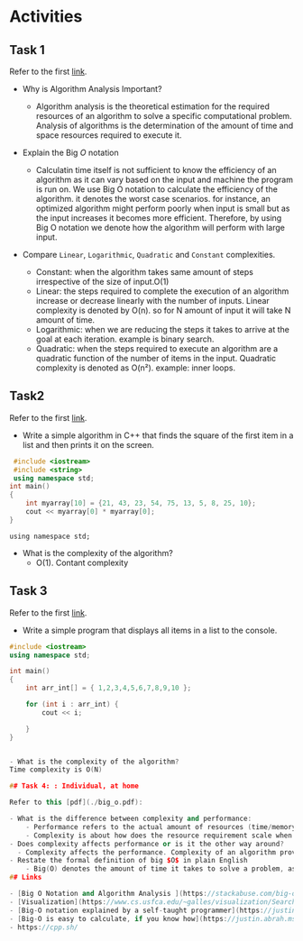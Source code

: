 # Activities

## Task 1

Refer to the first [link](#links).

- Why is Algorithm Analysis Important?
  - Algorithm analysis is the theoretical estimation for the required resources of an algorithm to solve a specific computational problem. Analysis of algorithms is the determination of the amount of time and space resources required to execute it.
  
- Explain the Big $O$ notation
  - Calculatin time itself is not sufficient to know the efficiency of an algorithm as it can vary based on the input and machine the program is run on. We use Big O notation to calculate the efficiency of the algorithm. it denotes the worst case scenarios. for instance, an optimized algorithm might perform poorly when input is small but as the input increases it becomes more efficient. Therefore, by using Big O notation we denote how the algorithm will perform with large input.
- Compare `Linear`, `Logarithmic`, `Quadratic` and `Constant` complexities.
  - Constant: when the algorithm takes same amount of steps irrespective of the size of input.O(1)
  - Linear: the steps required to complete the execution of an algorithm increase or decrease linearly with the number of inputs. Linear complexity is denoted by O(n). so for N amount of input it will take N amount of time. 
  - Logarithmic: when we are reducing the steps it takes to arrive at the goal at each iteration. example is binary search.
  - Quadratic: when the steps required to execute an algorithm are a quadratic function of the number of items in the input. Quadratic complexity is denoted as O(n²). example: inner loops. 

## Task2

Refer to the first [link](#links).

- Write a simple algorithm in C++ that finds the square of the first item in a list and then prints it on the screen.
```cpp 
 #include <iostream>
 #include <string>
 using namespace std;
int main()
{
    int myarray[10] = {21, 43, 23, 54, 75, 13, 5, 8, 25, 10};
    cout << myarray[0] * myarray[0];
}
```
    using namespace std;
- What is the complexity of the algorithm?
  - O(1). Contant complexity

## Task 3

Refer to the first [link](#links).

- Write a simple program that displays all items in a list to the console.
```cpp
#include <iostream>
using namespace std;

int main()
{
    int arr_int[] = { 1,2,3,4,5,6,7,8,9,10 };

    for (int i : arr_int) {
        cout << i;

    }
}


- What is the complexity of the algorithm?
Time complexity is O(N)

## Task 4: : Individual, at home

Refer to this [pdf](./big_o.pdf):

- What is the difference between complexity and performance:
    - Performance refers to the actual amount of resources (time/memory/disk etc.) is consumed while program is running. It is dependant on the code and the machine it is run on. 
    - Complexity is about how does the resource requirement scale when input gets larger. it is usually as a function of the size of the input.
- Does complexity affects performance or is it the other way around?
  - Complexity affects the performance. Complexity of an algorithm provides  expected performance in for instance worst case scenarios, but the actual performance can be influenced by other factors such as the hardware, the implementation, and the input size and distribution. Optimized algorithm might have good runtime theoretically but it might run slower on less powerful machine.
- Restate the formal definition of big $O$ in plain English
    - Big(O) denotes the amount of time it takes to solve a problem, as the size of the input increases. Basically, how running time of an algorithm increases as the size of the input becomes larger.
## Links

- [Big O Notation and Algorithm Analysis ](https://stackabuse.com/big-o-notation-and-algorithm-analysis-with-python-examples/)
- [Visualization](https://www.cs.usfca.edu/~galles/visualization/Search.html)
- [Big-O notation explained by a self-taught programmer](https://justin.abrah.ms/computer-science/big-o-notation-explained.html)
- [Big-O is easy to calculate, if you know how](https://justin.abrah.ms/computer-science/how-to-calculate-big-o.html)
- https://cpp.sh/
